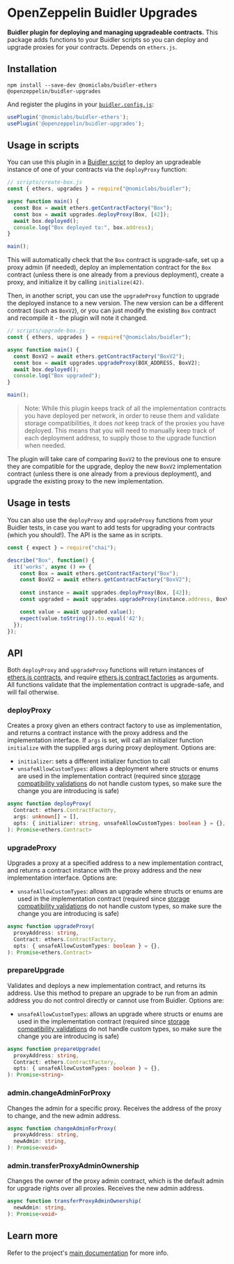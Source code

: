 # OpenZeppelin Buidler Upgrades

**Buidler plugin for deploying and managing upgradeable contracts.** This package adds functions to your Buidler scripts so you can deploy and upgrade proxies for your contracts. Depends on `ethers.js`.

## Installation

```
npm install --save-dev @nomiclabs/buidler-ethers @openzeppelin/buidler-upgrades
```

And register the plugins in your [`buidler.config.js`](https://buidler.dev/config/):

```js
usePlugin('@nomiclabs/buidler-ethers');
usePlugin('@openzeppelin/buidler-upgrades');
```

## Usage in scripts

You can use this plugin in a [Buidler script](https://buidler.dev/guides/scripts.html) to deploy an upgradeable instance of one of your contracts via the `deployProxy` function:

```js
// scripts/create-box.js
const { ethers, upgrades } = require("@nomiclabs/buidler");

async function main() {
  const Box = await ethers.getContractFactory("Box");
  const box = await upgrades.deployProxy(Box, [42]);
  await box.deployed();
  console.log("Box deployed to:", box.address);
}

main();
```

This will automatically check that the `Box` contract is upgrade-safe, set up a proxy admin (if needed), deploy an implementation contract for the `Box` contract (unless there is one already from a previous deployment), create a proxy, and initialize it by calling `initialize(42)`.

Then, in another script, you can use the `upgradeProxy` function to upgrade the deployed instance to a new version. The new version can be a different contract (such as `BoxV2`), or you can just modify the existing `Box` contract and recompile it - the plugin will note it changed.

```js
// scripts/upgrade-box.js
const { ethers, upgrades } = require("@nomiclabs/buidler");

async function main() {
  const BoxV2 = await ethers.getContractFactory("BoxV2");
  const box = await upgrades.upgradeProxy(BOX_ADDRESS, BoxV2);
  await box.deployed();
  console.log("Box upgraded");
}

main();
```

> Note: While this plugin keeps track of all the implementation contracts you have deployed per network, in order to reuse them and validate storage compatibilities, it does _not_ keep track of the proxies you have deployed. This means that you will need to manually keep track of each deployment address, to supply those to the upgrade function when needed.

The plugin will take care of comparing `BoxV2` to the previous one to ensure they are compatible for the upgrade, deploy the new `BoxV2` implementation contract (unless there is one already from a previous deployment), and upgrade the existing proxy to the new implementation.

## Usage in tests

You can also use the `deployProxy` and `upgradeProxy` functions from your Buidler tests, in case you want to add tests for upgrading your contracts (which you should!). The API is the same as in scripts.

```js
const { expect } = require("chai");

describe("Box", function() {
  it('works', async () => {
    const Box = await ethers.getContractFactory("Box");
    const BoxV2 = await ethers.getContractFactory("BoxV2");
  
    const instance = await upgrades.deployProxy(Box, [42]);
    const upgraded = await upgrades.upgradeProxy(instance.address, BoxV2);

    const value = await upgraded.value();
    expect(value.toString()).to.equal('42');
  });
});
```

## API

Both `deployProxy` and `upgradeProxy` functions will return instances of [ethers.js contracts](https://docs.ethers.io/v5/api/contract/contract/), and require [ethers.js contract factories](https://docs.ethers.io/v5/api/contract/contract-factory/) as arguments. All functions validate that the implementation contract is upgrade-safe, and will fail otherwise.

### deployProxy

Creates a proxy given an ethers contract factory to use as implementation, and returns a contract instance with the proxy address and the implementation interface. If `args` is set, will call an initializer function `initialize` with the supplied args during proxy deployment. Options are:
- `initializer`: sets a different initializer function to call
- `unsafeAllowCustomTypes`: allows a deployment where structs or enums are used in the implementation contract (required since [storage compatibility validations]((../../README.md#what-does-it-mean-for-an-implementation-to-be-compatible)) do not handle custom types, so make sure the change you are introducing is safe)

```ts
async function deployProxy(
  Contract: ethers.ContractFactory,
  args: unknown[] = [],
  opts: { initializer: string, unsafeAllowCustomTypes: boolean } = {},
): Promise<ethers.Contract>
```

### upgradeProxy

Upgrades a proxy at a specified address to a new implementation contract, and returns a contract instance with the proxy address and the new implementation interface. Options are:
- `unsafeAllowCustomTypes`: allows an upgrade where structs or enums are used in the implementation contract (required since [storage compatibility validations]((../../README.md#what-does-it-mean-for-an-implementation-to-be-compatible)) do not handle custom types, so make sure the change you are introducing is safe)

```ts
async function upgradeProxy(
  proxyAddress: string,
  Contract: ethers.ContractFactory,
  opts: { unsafeAllowCustomTypes: boolean } = {},
): Promise<ethers.Contract>
```

### prepareUpgrade

Validates and deploys a new implementation contract, and returns its address. Use this method to prepare an upgrade to be run from an admin address you do not control directly or cannot use from Buidler. Options are:
- `unsafeAllowCustomTypes`: allows an upgrade where structs or enums are used in the implementation contract (required since [storage compatibility validations]((../../README.md#what-does-it-mean-for-an-implementation-to-be-compatible)) do not handle custom types, so make sure the change you are introducing is safe)

```ts
async function prepareUpgrade(
  proxyAddress: string,
  Contract: ethers.ContractFactory,
  opts: { unsafeAllowCustomTypes: boolean } = {},
): Promise<string>
```

### admin.changeAdminForProxy

Changes the admin for a specific proxy. Receives the address of the proxy to change, and the new admin address.

```ts
async function changeAdminForProxy(
  proxyAddress: string,
  newAdmin: string,
): Promise<void>
```

### admin.transferProxyAdminOwnership

Changes the owner of the proxy admin contract, which is the default admin for upgrade rights over all proxies. Receives the new admin address.

```ts
async function transferProxyAdminOwnership(
  newAdmin: string,
): Promise<void>
```

## Learn more

Refer to the project's [main documentation](../../README.md) for more info.
